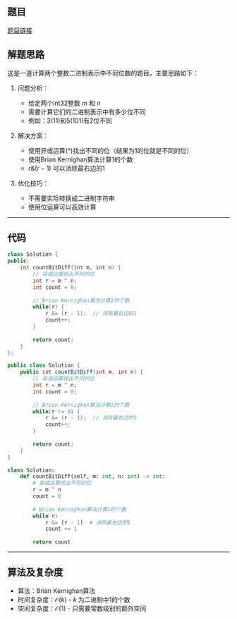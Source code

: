 ## 题目
[题目链接](https://www.nowcoder.com/practice/120e406db3fd46f09d55d59093f13dd8?tpId=196&tqId=2418026&sourceUrl=/exam/oj&channenl=wgithub&fromPut=wgithub)

## 解题思路

这是一道计算两个整数二进制表示中不同位数的题目，主要思路如下：

1. 问题分析：
   - 给定两个int32整数 $m$ 和 $n$
   - 需要计算它们的二进制表示中有多少位不同
   - 例如：3(11)和5(101)有2位不同

2. 解决方案：
   - 使用异或运算(^)找出不同的位（结果为1的位就是不同的位）
   - 使用Brian Kernighan算法计算1的个数
   - $r \& (r-1)$ 可以消除最右边的1

3. 优化技巧：
   - 不需要实际转换成二进制字符串
   - 使用位运算可以高效计算

---

## 代码

```cpp []
class Solution {
public:
    int countBitDiff(int m, int n) {
        // 异或运算找出不同的位
        int r = m ^ n;
        int count = 0;
        
        // Brian Kernighan算法计算1的个数
        while(r) {
            r &= (r - 1);  // 消除最右边的1
            count++;
        }
        
        return count;
    }
};
```

```java []
public class Solution {
    public int countBitDiff(int m, int n) {
        // 异或运算找出不同的位
        int r = m ^ n;
        int count = 0;
        
        // Brian Kernighan算法计算1的个数
        while(r != 0) {
            r &= (r - 1);  // 消除最右边的1
            count++;
        }
        
        return count;
    }
}
```

```python []
class Solution:
    def countBitDiff(self, m: int, n: int) -> int:
        # 异或运算找出不同的位
        r = m ^ n
        count = 0
        
        # Brian Kernighan算法计算1的个数
        while r:
            r &= (r - 1)  # 消除最右边的1
            count += 1
        
        return count
```

---

## 算法及复杂度
- 算法：Brian Kernighan算法
- 时间复杂度：$\mathcal{O}(k)$ - $k$ 为二进制中1的个数
- 空间复杂度：$\mathcal{O}(1)$ - 只需要常数级别的额外空间
